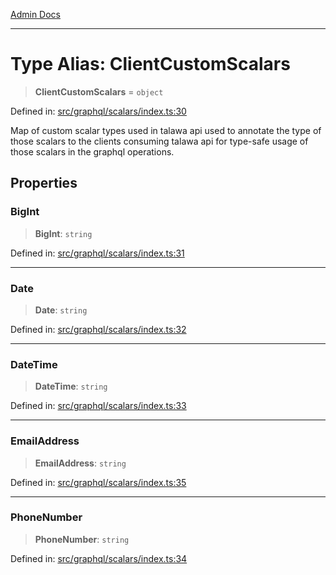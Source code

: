 [Admin Docs](/)

***

# Type Alias: ClientCustomScalars

> **ClientCustomScalars** = `object`

Defined in: [src/graphql/scalars/index.ts:30](https://github.com/gautam-divyanshu/talawa-api/blob/441b833d91882cfef7272c118419933afe47f7b6/src/graphql/scalars/index.ts#L30)

Map of custom scalar types used in talawa api used to annotate the type of those scalars to the clients consuming talawa api for type-safe usage of those scalars in the graphql operations.

## Properties

### BigInt

> **BigInt**: `string`

Defined in: [src/graphql/scalars/index.ts:31](https://github.com/gautam-divyanshu/talawa-api/blob/441b833d91882cfef7272c118419933afe47f7b6/src/graphql/scalars/index.ts#L31)

***

### Date

> **Date**: `string`

Defined in: [src/graphql/scalars/index.ts:32](https://github.com/gautam-divyanshu/talawa-api/blob/441b833d91882cfef7272c118419933afe47f7b6/src/graphql/scalars/index.ts#L32)

***

### DateTime

> **DateTime**: `string`

Defined in: [src/graphql/scalars/index.ts:33](https://github.com/gautam-divyanshu/talawa-api/blob/441b833d91882cfef7272c118419933afe47f7b6/src/graphql/scalars/index.ts#L33)

***

### EmailAddress

> **EmailAddress**: `string`

Defined in: [src/graphql/scalars/index.ts:35](https://github.com/gautam-divyanshu/talawa-api/blob/441b833d91882cfef7272c118419933afe47f7b6/src/graphql/scalars/index.ts#L35)

***

### PhoneNumber

> **PhoneNumber**: `string`

Defined in: [src/graphql/scalars/index.ts:34](https://github.com/gautam-divyanshu/talawa-api/blob/441b833d91882cfef7272c118419933afe47f7b6/src/graphql/scalars/index.ts#L34)
